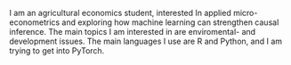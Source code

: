 I am an agricultural economics student, interested In applied micro-econometrics and exploring how machine learning can strengthen causal inference.
The main topics I am interested in are enviromental- and development issues. The main languages I use are R and Python, and I am trying to get into PyTorch.
